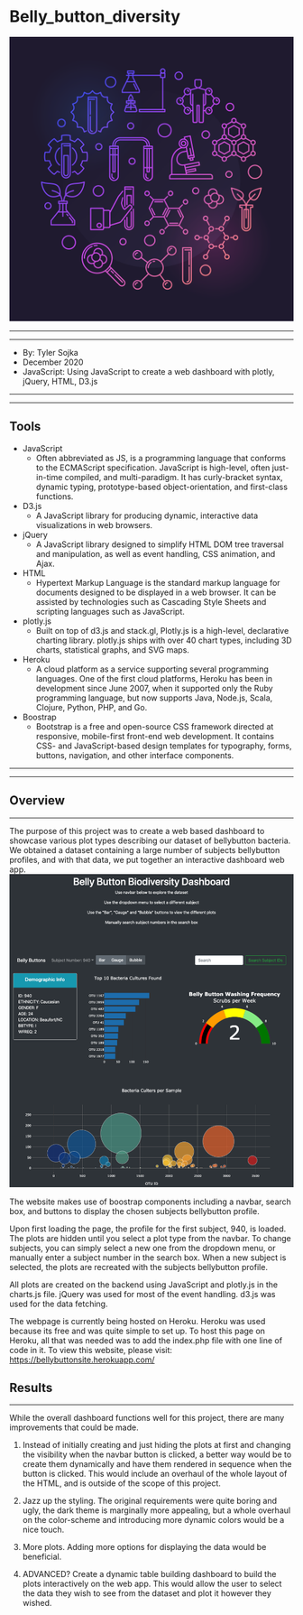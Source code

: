 # Belly_button_diversity

![science](static/images/vectorstock_25808029.png)
*****
*****

* By: Tyler Sojka
* December 2020
* JavaScript: Using JavaScript to create a web dashboard with plotly, jQuery, HTML, D3.js
  
*****
*****

## Tools

* JavaScript
  * Often abbreviated as JS, is a programming language that conforms to the ECMAScript specification. JavaScript is high-level, often just-in-time compiled, and multi-paradigm. It has curly-bracket syntax, dynamic typing, prototype-based object-orientation, and first-class functions.
* D3.js
  * A JavaScript library for producing dynamic, interactive data visualizations in web browsers.
* jQuery
  * A JavaScript library designed to simplify HTML DOM tree traversal and manipulation, as well as event handling, CSS animation, and Ajax.
* HTML
  * Hypertext Markup Language is the standard markup language for documents designed to be displayed in a web browser. It can be assisted by technologies such as Cascading Style Sheets and scripting languages such as JavaScript.
* plotly.js
  * Built on top of d3.js and stack.gl, Plotly.js is a high-level, declarative charting library. plotly.js ships with over 40 chart types, including 3D charts, statistical graphs, and SVG maps.
* Heroku
  * A cloud platform as a service supporting several programming languages. One of the first cloud platforms, Heroku has been in development since June 2007, when it supported only the Ruby programming language, but now supports Java, Node.js, Scala, Clojure, Python, PHP, and Go.
* Boostrap
  * Bootstrap is a free and open-source CSS framework directed at responsive, mobile-first front-end web development. It contains CSS- and JavaScript-based design templates for typography, forms, buttons, navigation, and other interface components.
  
*****
*****

## Overview

*****

The purpose of this project was to create a web based dashboard to showcase various plot types describing our dataset of bellybutton bacteria. We obtained a dataset containing a large number of subjects bellybutton profiles, and with that data, we put together an interactive dashboard web app.
![site](static/images/Screen%20Shot%202020-12-08%20at%2011.23.41%20AM.png)

The website makes use of boostrap components including a navbar, search box, and buttons to display the chosen subjects bellybutton profile.

Upon first loading the page, the profile for the first subject, 940, is loaded. The plots are hidden until you select a plot type from the navbar. To change subjects, you can simply select a new one from the dropdown menu, or manually enter a subject number in the search box. When a new subject is selected, the plots are recreated with the subjects bellybutton profile.

All plots are created on the backend using JavaScript and plotly.js in the charts.js file. jQuery was used for most of the event handling. d3.js was used for the data fetching.

The webpage is currently being hosted on Heroku. Heroku was used because its free and was quite simple to set up. To host this page on Heroku, all that was needed was to add the index.php file with one line of code in it. To view this website, please visit: https://bellybuttonsite.herokuapp.com/

## Results

*****

While the overall dashboard functions well for this project, there are many improvements that could be made.

1. Instead of initially creating and just hiding the plots at first and changing the visibility when the navbar button is clicked, a better way would be to create them dynamically and have them rendered in sequence when the button is clicked. This would include an overhaul of the whole layout of the HTML, and is outside of the scope of this project.

2. Jazz up the styling. The original requirements were quite boring and ugly, the dark theme is marginally more appealing, but a whole overhaul on the color-scheme and introducing more dynamic colors would be a nice touch.

3. More plots. Adding more options for displaying the data would be beneficial.

4. ADVANCED? Create a dynamic table building dashboard to build the plots interactively on the web app. This would allow the user to select the data they wish to see from the dataset and plot it however they wished. 